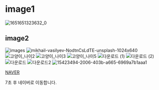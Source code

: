 # image1
![1651651323632_0](https://user-images.githubusercontent.com/110002896/181181455-7420e463-ce26-4cfa-a35f-91868c2170ef.jpg)   
## image2
![images](https://user-images.githubusercontent.com/110002896/181181460-4d0762b8-77f6-4167-a4ba-0e40116a2b14.jpeg)
![mikhail-vasilyev-NodtnCsLdTE-unsplash-1024x640](https://user-images.githubusercontent.com/110002896/181181462-ee966398-f04e-4a4c-aaa0-bbeafed3b159.jpg)
![고양이_나이2](https://user-images.githubusercontent.com/110002896/181181465-d639747f-f2bf-4a14-8f4f-044b0ca194df.jpg)
![고양이_나이3](https://user-images.githubusercontent.com/110002896/181181469-32b7bd95-0149-47d2-a8a0-bec79ef87c5b.jpg)
![고양이_나이5](https://user-images.githubusercontent.com/110002896/181181471-b0301268-e876-4195-8e87-6d53a589b45b.jpg)
![다운로드 (1)](https://user-images.githubusercontent.com/110002896/181181475-48db7136-1de5-48b9-b98c-3ec048cc83fa.jpeg)
![다운로드 (2)](https://user-images.githubusercontent.com/110002896/181181478-fb688c20-19ab-4aac-b5e2-02bfccbc8643.jpeg)
![다운로드](https://user-images.githubusercontent.com/110002896/181181480-41a657e9-d449-4692-a6cd-b984f90a8179.jpeg)
![다운로드2](https://user-images.githubusercontent.com/110002896/181181483-ef9989a8-cc1c-4931-b946-d81135bb4507.jpeg)
![15423494-2006-403b-a665-6969a7b1aaa1](https://user-images.githubusercontent.com/110002896/181181486-fb62e7f5-9415-4019-99f1-b699b6e4ad6c.jpg)

<a href=http://www.naver.com>NAVER</a>

<p><meta http-equiv="refresh" content="7;url=http://www.naver.com/">7초 후 네이버로 이동합니다.</p>
